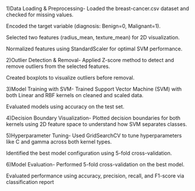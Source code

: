 
1)Data Loading & Preprocessing-
Loaded the breast-cancer.csv dataset and checked for missing values.

Encoded the target variable (diagnosis: Benign=0, Malignant=1).

Selected two features (radius_mean, texture_mean) for 2D visualization.

Normalized features using StandardScaler for optimal SVM performance.

2)Outlier Detection & Removal-
Applied Z-score method to detect and remove outliers from the selected features.

Created boxplots to visualize outliers before removal.

3)Model Training with SVM-
Trained Support Vector Machine (SVM) with both Linear and RBF kernels on cleaned and scaled data.

Evaluated models using accuracy on the test set.

4)Decision Boundary Visualization-
Plotted decision boundaries for both kernels using 2D feature space to understand how SVM separates classes.

5)Hyperparameter Tuning-
Used GridSearchCV to tune hyperparameters like C and gamma across both kernel types.

Identified the best model configuration using 5-fold cross-validation.

6)Model Evaluation-
Performed 5-fold cross-validation on the best model.

Evaluated performance using accuracy, precision, recall, and F1-score via classification report
